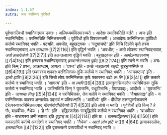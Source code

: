 ```yaml
---
index: 1.1.57
sutra: अचः परस्मिन् पूर्वविधौ

---
```

पूर्वणानल्विधौ स्थानिवद्भाव उक्तः । अल्विध्यर्थमिदमारभ्यते । आदेशः स्थानिवतिति वर्तते । अचः इति स्थानिनिर्देशः । परस्मिन्निति निमित्तसप्तमी । पूर्वविधौ इति विषयसप्तमी । अजादेशः परनिमित्तकः पूर्वविधौ कर्तव्ये स्थानिवद् भवति - पटयति, अवधीत्, बहुखट्वकः । 'पटुमाचष्टे' इति णिचि टिलोपे कृते तस्य स्थानिवद्भावात्  _अत उपधायाः_ [[7|2|116]] इति वृद्धिर्न भवति । 'अवधीत्' - अतो लोपस्य स्थानिवद्भावात्  _अतो हलादेर्लघोः_ [[7|2|7]] इति हलन्तलक्षणा वृद्धिर्न भवति । बहुखट्वकः इति - _आपोऽन्यतरस्याम्_ [[7|4|15]] इति ह्रस्वस्य स्थानिवद्भावाद् _ह्रस्वान्तेऽन्त्यात् पूर्वम्_ [[6|2|174]] इति स्वरो न भवति । अचः इति किम् ? प्रश्नः, आक्राष्टाम्, आगत्य । 'प्रश्नः' इति - प्रच्छेः नङ्प्रत्यये _च्छ्वोः शूडनुनासिके च_ [[6|4|19]] इति छकारस्य शकारः परनिमित्तकः तुकि कर्तव्ये न स्थानिवद् भवति । 'आक्राष्टाम्' इति - _झलो झलि_ [[8|2|26]] इति सिचो लोपः परनिमित्तकः कृषेः षकारस्य _षढोः कः सि_ [[8|2|41]] इति ककारे कर्तव्ये न स्थानिवद् भवति । 'आगत्य' इति - _वा ल्यपि_ [[6|4|38]] इत्यनुनासिकलोपः परनिमित्तकः तुकि कर्तव्ये न स्थानिवद् भवति । परस्मिन्निति किम् ? युवजानिः, वधूटीजानिः ; वैयाघ्रपद्यः ; आदीध्ये । 'युवजानिः' इति - _जायायाः निङ्_ [[5|4|134]] न परनिमित्तकः, तेन यलोपे न स्थानिवद् भवति । 'वैयाघ्रपद्यः' इति - न परनिमित्तकः पादस्य अन्तलोपः पद्भावं न प्रतिबध्नाति । 'आदीध्ये' इति - दीधीङ उत्तमपुरुषैकवचने टेरेत्वस्यापरनिमित्तकत्वाद् _यीवर्णयोर्दीधीवेव्योः_ [[7|4|53]] इति लोपो न भवति । पूर्वविधौ इति किम् ? हे गौः, बाभ्रवीयाः, नैधेयः । 'हे गौः' इति - वृद्धिरजादेशः सम्बुद्धिलोपे कर्तव्ये न स्थानिवद् भवति । 'बाभ्रवीयाः' इति - बाभ्रव्यस्य अमी च्छात्राः इति _वृद्धाच् छः_ [[4|2|114]] इति छः । _हलस्तद्धितस्य_ [[6|4|150]] इति यकारलोपे कर्तव्ये अवादेशो न स्थानिवद् भवति । 'नैधेयः' -  _आतो लोप इटि च_ [[6|4|64]] इत्याकारलोपः, _इतश्चानिञः_ [[4|1|122]] इति द्व्यज्लक्षणे प्रत्ययविधौ न स्थानिवद् भवति ॥